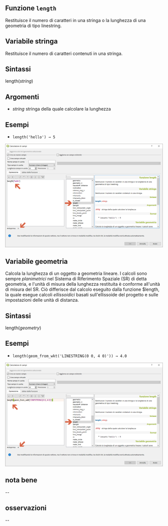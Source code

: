 ## Funzione `length`

Restituisce il numero di caratteri in una stringa o la lunghezza di una geometria di tipo linestring.

## Variabile stringa

Restituisce il numero di caratteri contenuti in una stringa.

## Sintassi

length(_string_)

## Argomenti

* _string_ stringa della quale calcolare la lunghezza

## Esempi

* `length('hello') → 5`

<img src="/img/geometria/length/length1.png">

## Variabile geometria

Calcola la lunghezza di un oggetto a geometria lineare. I calcoli sono sempre _planimetrici_ nel Sistema di Riferimento Spaziale (SR) di detta geometria, e l'unità di misura della lunghezza restituita è conforme all'unità di misura del SR. Ciò differisce dal calcolo eseguito dalla funzione $length, la quale esegue calcoli _ellissoidici_ basati sull'ellissoide del progetto e sulle impostazioni delle unità di distanza.

## Sintassi

length(_geometry_)

## Esempi

* `length(geom_from_wkt('LINESTRING(0 0, 4 0)')) → 4.0`

<img src="/img/geometria/length/length2.png">

## nota bene

--

## osservazioni

--